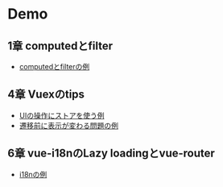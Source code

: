 # Demo

## 1章 computedとfilter

- [computedとfilterの例](/demo/computed_filter/)

## 4章 Vuexのtips

- [UIの操作にストアを使う例](/demo/modal_store/)
- [遷移前に表示が変わる問題の例](/demo/vuex_transition_problem/)

## 6章 vue-i18nのLazy loadingとvue-router

- [i18nの例](/demo/i18n/)
